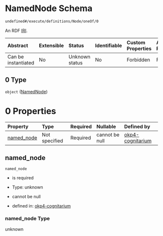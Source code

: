 # NamedNode Schema

```txt
undefined#/execute/definitions/Node/oneOf/0
```

An RDF [IRI](https://www.w3.org/TR/rdf11-concepts/#dfn-iri).

| Abstract            | Extensible | Status         | Identifiable | Custom Properties | Additional Properties | Access Restrictions | Defined In                                                                     |
| :------------------ | :--------- | :------------- | :----------- | :---------------- | :-------------------- | :------------------ | :----------------------------------------------------------------------------- |
| Can be instantiated | No         | Unknown status | No           | Forbidden         | Forbidden             | none                | [okp4-cognitarium.json\*](schema/okp4-cognitarium.json "open original schema") |

## 0 Type

`object` ([NamedNode](okp4-cognitarium-executemsg-definitions-node-oneof-namednode.md))

# 0 Properties

| Property                   | Type          | Required | Nullable       | Defined by                                                                                                                                                                    |
| :------------------------- | :------------ | :------- | :------------- | :---------------------------------------------------------------------------------------------------------------------------------------------------------------------------- |
| [named\_node](#named_node) | Not specified | Required | cannot be null | [okp4-cognitarium](okp4-cognitarium-executemsg-definitions-node-oneof-namednode-properties-named_node.md "undefined#/execute/definitions/Node/oneOf/0/properties/named_node") |

## named\_node



`named_node`

*   is required

*   Type: unknown

*   cannot be null

*   defined in: [okp4-cognitarium](okp4-cognitarium-executemsg-definitions-node-oneof-namednode-properties-named_node.md "undefined#/execute/definitions/Node/oneOf/0/properties/named_node")

### named\_node Type

unknown
